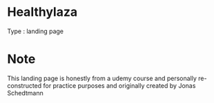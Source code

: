 # Healthylaza
Type : landing page
# Note
This landing page is honestly from a udemy course and personally re-constructed for practice purposes and originally created by Jonas Schedtmann
